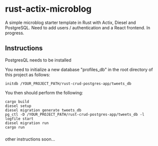 # rust-actix-microblog
A simple microblog starter template in Rust with Actix, Diesel and PostgreSQL. Need to add users / authentication and a React frontend. In progress.

## Instructions

PostgresQL needs to be installed

You need to initialize a new database "profiles_db" in the root directory of this project as follows:

``initdb /YOUR_PROJECT_PATH/rust-crud-postgres-app/tweets_db``

You then should perform the following:

``cargo build``   
``diesel setup``   
``diesel migration generate tweets_db``   
``pg_ctl -D /YOUR_PROJECT_PATH/rust-crud-postgres-app/tweets_db -l logfile start``        
``diesel migration run``    
``cargo run``


###
other instructions soon...